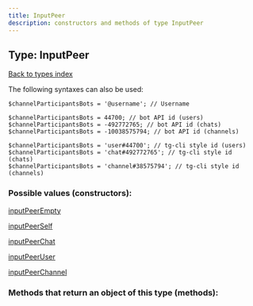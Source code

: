 ```yaml
---
title: InputPeer
description: constructors and methods of type InputPeer
---
```

## Type: InputPeer  
[Back to types index](index.md)



The following syntaxes can also be used:

```
$channelParticipantsBots = '@username'; // Username

$channelParticipantsBots = 44700; // bot API id (users)
$channelParticipantsBots = -492772765; // bot API id (chats)
$channelParticipantsBots = -10038575794; // bot API id (channels)

$channelParticipantsBots = 'user#44700'; // tg-cli style id (users)
$channelParticipantsBots = 'chat#492772765'; // tg-cli style id (chats)
$channelParticipantsBots = 'channel#38575794'; // tg-cli style id (channels)
```


### Possible values (constructors):

[inputPeerEmpty](../constructors/inputPeerEmpty.md)  

[inputPeerSelf](../constructors/inputPeerSelf.md)  

[inputPeerChat](../constructors/inputPeerChat.md)  

[inputPeerUser](../constructors/inputPeerUser.md)  

[inputPeerChannel](../constructors/inputPeerChannel.md)  



### Methods that return an object of this type (methods):



